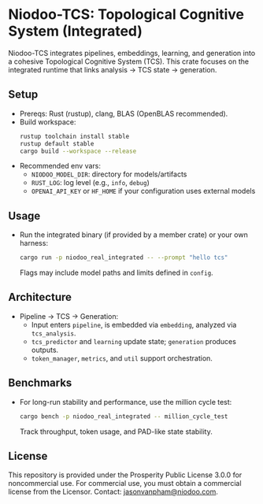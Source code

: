 # Niodoo-TCS: Topological Cognitive System (Integrated)

Niodoo-TCS integrates pipelines, embeddings, learning, and generation into a cohesive Topological Cognitive System (TCS). This crate focuses on the integrated runtime that links analysis → TCS state → generation.

## Setup
- Prereqs: Rust (rustup), clang, BLAS (OpenBLAS recommended).
- Build workspace:
  ```bash
  rustup toolchain install stable
  rustup default stable
  cargo build --workspace --release
  ```
- Recommended env vars:
  - `NIODOO_MODEL_DIR`: directory for models/artifacts
  - `RUST_LOG`: log level (e.g., `info`, `debug`)
  - `OPENAI_API_KEY` or `HF_HOME` if your configuration uses external models

## Usage
- Run the integrated binary (if provided by a member crate) or your own harness:
  ```bash
  cargo run -p niodoo_real_integrated -- --prompt "hello tcs"
  ```
  Flags may include model paths and limits defined in `config`.

## Architecture
- Pipeline → TCS → Generation:
  - Input enters `pipeline`, is embedded via `embedding`, analyzed via `tcs_analysis`.
  - `tcs_predictor` and `learning` update state; `generation` produces outputs.
  - `token_manager`, `metrics`, and `util` support orchestration.

## Benchmarks
- For long-run stability and performance, use the million cycle test:
  ```bash
  cargo bench -p niodoo_real_integrated -- million_cycle_test
  ```
  Track throughput, token usage, and PAD-like state stability.

## License
This repository is provided under the Prosperity Public License 3.0.0 for noncommercial use. For commercial use, you must obtain a commercial license from the Licensor. Contact: jasonvanpham@niodoo.com.
